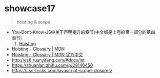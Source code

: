 # showcase17

> hoisting & scope

- You-Dont-Know-JS中关于声明提升的章节(中文版是上卷的第一部分的第四章节)
	1. [Hoisting](https://github.com/getify/You-Dont-Know-JS/blob/master/scope%20%26%20closures/ch4.md)
- [Hoisting - Glossary | MDN](https://developer.mozilla.org/en-US/docs/Glossary/Hoisting)
- [Hoisting - Glossary | MDN 官方中文](https://developer.mozilla.org/zh-CN/docs/Glossary/Hoisting)
- http://es6.ruanyifeng.com/#docs/let
- https://zhuanlan.zhihu.com/p/28140450
- https://css-tricks.com/javascript-scope-closures/
